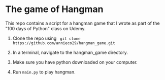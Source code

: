 # The game of Hangman
This repo contains a script for a hangman game that I wrote as part of the "100 days of Python" class on Udemy.

1. Clone the repo using 
``` git clone https://github.com/annieco29/hangman_game.git```

2. In a terminal, navigate to the hangman_game directory.

3. Make sure you have python downloaded on your computer.

3. Run ```main.py``` to play hangman. 